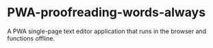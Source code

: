 # PWA-proofreading-words-always
A PWA single-page text editor application that runs in the browser and functions offline.
